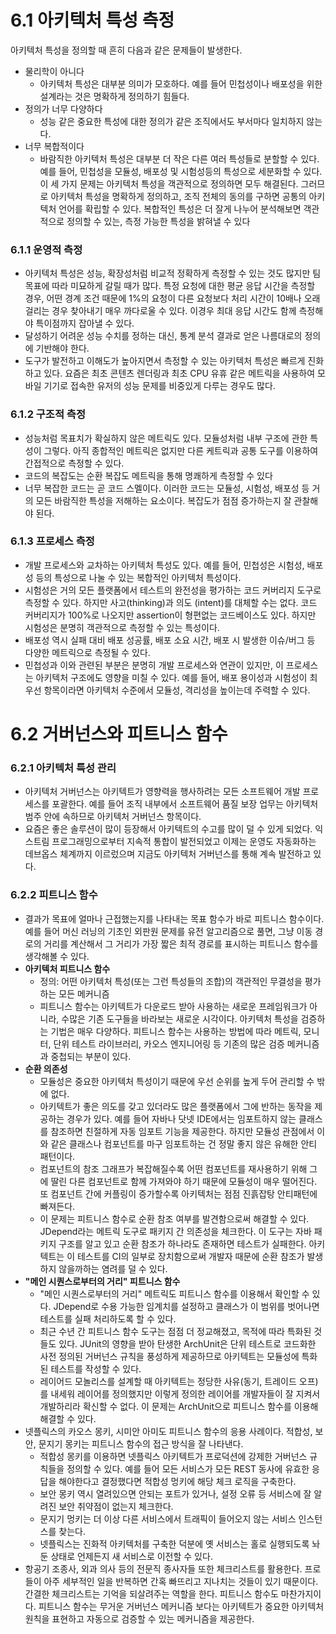# 6.1 아키텍처 특성 측정
아키텍처 특성을 정의할 때 흔히 다음과 같은 문제들이 발생한다.
- 물리학이 아니다
	- 아키텍처 특성은 대부분 의미가 모호하다. 예를 들어 민첩성이나 배포성을 위한 설계라는 것은 명확하게 정의하기 힘들다.
- 정의가 너무 다양하다
	- 성능 같은 중요한 특성에 대한 정의가 같은 조직에서도 부서마다 일치하지 않는다.
- 너무 복합적이다
	- 바람직한 아키텍처 특성은 대부분 더 작은 다른 여러 특성들로 분할할 수 있다. 예를 들어, 민첩성을 모듈성, 배포성 및 시험성등의 특성으로 세분화할 수 있다.
이 세 가지 문제는 아키텍처 특성을 객관적으로 정의하면 모두 해결된다. 그러므로 아키텍처 특성을 명확하게 정의하고, 조직 전체의 동의를 구하면 공통의 아키텍처 언어를 확립할 수 있다. 복합적인 특성은 더 잘게 나누어 분석해보면 객관적으로 정의할 수 있는, 측정 가능한 특성을 밝혀낼 수 있다
### 6.1.1 운영적 측정
- 아키텍처 특성은 성능, 확장성처럼 비교적 정확하게 측정할 수 있는 것도 많지만 팀 목표에 따라 미묘하게 갈릴 때가 많다. 특정 요청에 대한 평균 응답 시간을 측정할 경우, 어떤 경계 조건 때문에 1%의 요청이 다른 요청보다 처리 시간이 10배나 오래 걸리는 경우 찾아내기 매우 까다로울 수 있다. 이경우 최대 응답 시간도 함께 측정해야 특이점까지 잡아낼 수 있다.
- 달성하기 어려운 성능 수치를 정하는 대신, 통계 분석 결과로 얻은 나름대로의 정의에 기반해야 한다.
- 도구가 발전하고 이해도가 높아지면서 측정할 수 있는 아키텍처 특성은 빠르게 진화하고 있다. 요즘은 최초 콘텐츠 렌더링과 최초 CPU 유휴 같은 메트릭을 사용하여 모바일 기기로 접속한 유저의 성능 문제를 비중있게 다루는 경우도 많다.
### 6.1.2 구조적 측정
- 성능처럼 목표치가 확실하지 않은 메트릭도 있다. 모듈성처럼 내부 구조에 관한 특성이 그렇다. 아직 종합적인 메트릭은 없지만 다른 케트릭과 공통 도구를 이용하여 간접적으로 측정할 수 있다.
- 코드의 복잡도는 순환 복잡도 메트릭을 통해 명쾌하게 측정할 수 있다
- 너무 복잡한 코드는 곧 코드 스멜이다. 이러한 코드는 모듈성, 시험성, 배포성 등 거의 모든 바람직한 특성을 저해하는 요소이다. 복잡도가 점점 증가하는지 잘 관찰해야 된다.
### 6.1.3 프로세스 측정
- 개발 프로세스와 교차하는 아키텍처 특성도 있다. 예를 들어, 민첩성은 시험성, 배포성 등의 특성으로 나눌 수 있는 복합적인 아키텍처 특성이다.
- 시험성은 거의 모든 플랫폼에서 테스트의 완전성을 평가하는 코드 커버리지 도구로 측정할 수 있다. 하지만 사고(thinking)과 의도 (intent)를 대체할 수는 없다. 코드 커버리지가 100%로 나오지만 assertion이 형편없는 코드베이스도 있다. 하지만 시험성은 분명히 객관적으로 측정할 수 있는 특성이다.
- 배포성 역시 실패 대비 배포 성공률, 배포 소요 시간, 배포 시 발생한 이슈/버그 등 다양한 메트릭으로 측정될 수 있다.
- 민첩성과 이와 관련된 부분은 분명히 개발 프로세스와 연관이 있지만, 이 프로세스는 아키텍처 구조에도 영향을 미칠 수 있다. 예를 들어, 배포 용이성과 시험성이 최우선 항목이라면 아키텍처 수준에서 모듈성, 격리성을 높이는데 주력할 수 있다.
# 6.2 거버넌스와 피트니스 함수
### 6.2.1 아키텍처 특성 관리
- 아키텍처 거버넌스는 아키텍트가 영향력을 행사하려는 모든 소프트웨어 개발 프로세스를 포괄한다. 예를 들어 조직 내부에서 소프트웨어 품질 보장 업무는 아키텍처 범주 안에 속하므로 아키텍처 거버넌스 항목이다.
- 요즘은 좋은 솔루션이 많이 등장해서 아키텍트의 수고를 많이 덜 수 있게 되었다. 익스트림 프로그래밍으로부터 지속적 통합이 발전되었고 이제는 운영도 자동화하는 데브옵스 체계까지 이르렀으며 지금도 아키텍처 거버넌스를 통해 계속 발전하고 있다.
### 6.2.2 피트니스 함수
- 결과가 목표에 얼마나 근접했는지를 나타내는 목표 함수가 바로 피트니스 함수이다. 예를 들어 머신 러닝의 기초인 외판원 문제를 유전 알고리즘으로 풀면, 그냥 이동 경로의 거리를 계산해서 그 거리가 가장 짧은 최적 경로를 표시하는 피트니스 함수를 생각해볼 수 있다.
- **아키텍처 피트니스 함수**
	- 정의: 어떤 아키텍처 특성(또는 그런 특성들의 조합)의 객관적인 무결성을 평가하는 모든 메커니즘
	- 피트니스 함수는 아키텍트가 다운로드 받아 사용하는 새로운 프레임워크가 아니라, 수많은 기존 도구들을 바라보는 새로운 시각이다. 아키텍처 특성을 검증하는 기법은 매우 다양하다. 피트니스 함수는 사용하는 방법에 따라 메트릭, 모니터, 단위 테스트 라이브러리, 카오스 엔지니어링 등 기존의 많은 검증 메커니즘과 중첩되는 부분이 있다.
- **순환 의존성**
	- 모듈성은 중요한 아키텍처 특성이기 때문에 우선 순위를 높게 두어 관리할 수 밖에 없다.
	- 아키텍트가 좋은 의도를 갖고 있더라도 많은 플랫폼에서 그에 반하는 동작을 제공하는 경우가 있다. 예를 들어 자바나 닷넷 IDE에서는 임포트하지 않는 클래스를 참조하면 친절하게 자동 임포트 기능을 제공한다. 하지만 모듈성 관점에서 이와 같은 클래스나 컴포넌트를 마구 임포트하는 건 정말 좋지 않은 유해한 안티 패턴이다.
	- 컴포넌트의 참조 그래프가 복잡해질수록 어떤 컴포넌트를 재사용하기 위해 그에 딸린 다른 컴포넌트로 함께 가져와야 하기 때문에 모듈성이 매우 떨어진다. 또 컴포넌트 간에 커플링이 증가할수록 아키텍처는 점점 진흙잡탕 안티패턴에 빠져든다.
	- 이 문제는 피트니스 함수로 순환 참조 여부를 발견함으로써 해결할 수 있다. JDepend라는 메트릭 도구로 패키지 간 의존성을 체크한다. 이 도구는 자바 패키지 구조를 알고 있고 순환 참조가 하나라도 존재하면 테스트가 실패한다. 아키텍트는 이 테스트를 CI의 일부로 장치함으로써 개발자 때문에 순환 참조가 발생하지 않을까하는 염려를 덜 수 있다.
- **"메인 시퀀스로부터의 거리" 피트니스 함수**
	- "메인 시퀀스로부터의 거리" 메트릭도 피트니스 함수를 이용해서 확인할 수 있다. JDepend로 수용 가능한 임계치를 설정하고 클래스가 이 범위를 벗어나면 테스트를 실패 처리하도록 할 수 있다.
	- 최근 수년 간 피트니스 함수 도구는 점점 더 정교해졌고, 목적에 따라 특화된 것들도 있다. JUnit의 영향을 받아 탄생한 ArchUnit은 단위 테스트로 코드화한 사전 정의된 거버넌스 규칙을 풍성하게 제공하므로 아키텍트는 모듈성에 특화된 테스트를 작성할 수 있다.
	- 레이어드 모놀리스를 설계할 때 아키텍트는 정당한 사유(동기, 트레이드 오프)를 내세워 레이어를 정의했지만 이렇게 정의한 레이어를 개발자들이 잘 지켜서 개발하리라 확신할 수 없다. 이 문제는 ArchUnit으로 피트니스 함수를 이용해 해결할 수 있다.
- 넷플릭스의 카오스 몽키, 시미안 아미도 피트니스 함수의 응용 사례이다. 적합성, 보안, 문지기 몽키는 피트니스 함수의 접근 방식을 잘 나타낸다. 
	- 적합성 몽키를 이용하면 넷플릭스 아키텍트가 프로덕션에 강제한 거버넌스 규칙들을 정의할 수 있다. 예를 들어 모든 서비스가 모든 REST 동사에 유효한 응답을 해야한다고 결정했다면 적합성 멍키에 해당 체크 로직을 구축한다.
	- 보안 몽키 역시 열려있으면 안되는 포트가 있거나, 설정 오류 등 서비스에 잘 알려진 보안 취약점이 없는지 체크한다.
	- 문지기 멍키는 더 이상 다른 서비스에서 트래픽이 들어오지 않는 서비스 인스턴스를 찾는다.
	- 넷플릭스는 진화적 아키텍처를 구축한 덕분에 옛 서비스는 홀로 실행되도록 놔둔 상태로 언제든지 새 서비스로 이전할 수 있다.
- 항공기 조종사, 외과 의사 등의 전문직 종사자들 또한 체크리스트를 활용한다. 프로들이 아주 세부적인 일을 반복하면 간혹 빠뜨리고 지나치는 것들이 있기 때문이다. 간결한 체크리스트는 기억을 되살려주는 역할을 한다. 피트니스 함수도 마찬가지이다. 피트니스 함수는 무거운 거버넌스 메커니즘 보다는 아키텍트가 중요한 아키텍처 원칙을 표현하고 자동으로 검증할 수 있는 메커니즘을 제공한다.

